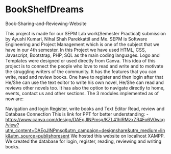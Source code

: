 # BookShelfDreams
Book-Sharing-and-Reviewing-Website

This project is made for our SEPM Lab work(Semester Practical) submission by Ayushi Kumari, Nihal Shah Parekkattil and Me. SEPM is Software Engineering and Project Management which is one of the subject that we have in our 4th semester. In this Project we have used HTML, CSS, Javascript, Bootstrap, PHP, SQL as the main coding languages. Logo and Templates were designed or used directly from Canva. This idea of this project is to connect the people who love to read and write and to motivate the struggling writers of the community. It has the features that you can write, read and review books. One have to register and then login after that He/She can use the text editor to write his own novel, He/She can read and reviews other novels too. It has also the option to navigate directly to home, events, contact us and other sections. The 3 modules implemented as of now are:

Navigation and login
Register, write books and Text Editor
Read, review and Database Connection
This is link for PPT for better understanding: - https://www.canva.com/design/DAEgJlNPmsg/KZL41hIRMzxZR4Fo6V0wcg/view?utm_content=DAEgJlNPmsg&utm_campaign=designshare&utm_medium=link&utm_source=publishpresent We hosted this website on localhost XAMPP. We created the database for login, register, reading, reviewing and writing books.
